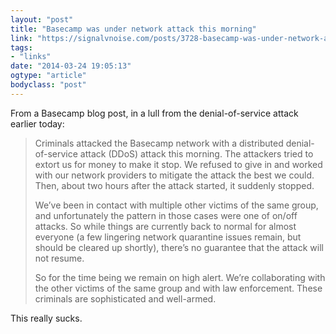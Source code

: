 ```yaml
---
layout: "post"
title: "Basecamp was under network attack this morning"
link: "https://signalvnoise.com/posts/3728-basecamp-was-under-network-attack-this-morning"
tags: 
- "links"
date: "2014-03-24 19:05:13"
ogtype: "article"
bodyclass: "post"
---
```


From a Basecamp blog post, in a lull from the denial-of-service attack earlier today:

> Criminals attacked the Basecamp network with a distributed denial-of-service attack (DDoS) attack this morning. The attackers tried to extort us for money to make it stop. We refused to give in and worked with our network providers to mitigate the attack the best we could. Then, about two hours after the attack started, it suddenly stopped.
> 
> We’ve been in contact with multiple other victims of the same group, and unfortunately the pattern in those cases were one of on/off attacks. So while things are currently back to normal for almost everyone (a few lingering network quarantine issues remain, but should be cleared up shortly), there’s no guarantee that the attack will not resume.
> 
> So for the time being we remain on high alert. We’re collaborating with the other victims of the same group and with law enforcement. These criminals are sophisticated and well-armed.

This really sucks.